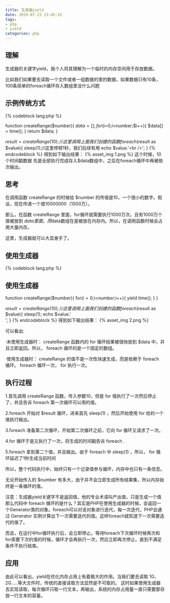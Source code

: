```yaml
---
title: 生成器yield
date: 2019-07-23 13:45:15
tags: 
- php
- yield
categories: php
---
```

## 理解

生成器的关键字yield，我个人将其理解为一个临时的内存空间用于存放数据。

比如我们如果要去读取一个文件或者一组数据的里的数据，如果数据只有10条，100条简单的foreach循环存入数组里没什么问题

## 示例传统方式

{% codeblock lang:php %}

function createRange($number){
    $data = [];
    for($i=0;$i<$number;$i++){
        $data[] = time();
    }
    return $data;
}

$result = createRange(10); // 这里调用上面我们创建的函数
foreach($result as $value){
    sleep(1);//这里停顿1秒，我们后续有用
    echo $value.'<br />';
}
{% endcodeblock %}
得到如下输出结果：
{% asset_img 1.png %}
这个时候，10个时间戳数据 先是全部执行完成存入$data数组中，之后在foreach循环中再被依次输出。

## 思考

在调用函数 createRange 的时候给 $number 的传值是10，一个很小的数字。假设，现在传递一个值10000000（1000万）。

那么，在函数 createRange 里面，for循环就需要执行1000万次。且有1000万个值被放到 $data 里面，而$data数组在是被放在内存内。所以，在调用函数时候会占用大量内存。

这里，生成器就可以大显身手了。

## 使用生成器

{% codeblock lang:php %}

## 使用生成器
function createRange($number){
    for($i=0;$i<$number;$i++){
        yield time();
    }
}

$result = createRange(10); // 这里调用上面我们创建的函数
foreach($result as $value){
    sleep(1);
    echo $value.'<br />';
}
{% endcodeblock %}
得到如下输出结果：
{% asset_img 2.png %}

可以看出:

·未使用生成器时： createRange 函数内的 for 循环结果被很快放到 $data 中，并且立即返回。所以， foreach 循环的是一个固定的数组。

·使用生成器时： createRange 的值不是一次性快速生成，而是依赖于 foreach 循环。 foreach 循环一次， for 执行一次。

## 执行过程

 1.首先调用 createRange 函数，传入参数10，但是 for 值执行了一次然后停止了，并且告诉 foreach 第一次循环可以用的值。

 2.foreach 开始对 $result 循环，进来首先 sleep(1) ，然后开始使用 for 给的一个值执行输出。

 3.foreach 准备第二次循环，开始第二次循环之前，它向 for 循环又请求了一次。

 4.for 循环于是又执行了一次，将生成的时间戳告诉 foreach .

 5.foreach 拿到第二个值，并且输出。由于 foreach 中 sleep(1) ，所以， for 循环延迟了1秒生成当前时间

所以，整个代码执行中，始终只有一个记录值参与循环，内存中也只有一条信息。

无论开始传入的 $number 有多大，由于并不会立即生成所有结果集，所以内存始终是一条循环的值。

注意：生成器yield关键字不是返回值，他的专业术语叫产出值，只是生成一个值
那么代码中 foreach 循环的是什么？其实是PHP在使用生成器的时候，会返回一个Generator类的对象。foreach可以对该对象进行迭代，每一次迭代，PHP会通过 Generator 实例计算出下一次需要迭代的值。这样foreach就知道下一次需要迭代的值了。

而且，在运行中for循环执行后，会立即停止。等待foreach下次循环时候再次和for索要下次的值的时候，循环才会再执行一次，然后立即再次停止。直到不满足条件不执行结束。

## 应用

由此可以看出，yield在优化内存占用上有着极大的作用。当我们要去读取 1G、2G.....等大文件时，传统的直接读取方法显然是不可取的。
这时如果使用生成器去实现读取，每次循环只取一行文本，再输出，系统的内存占用量一直只需要那存放一行文本的容量。